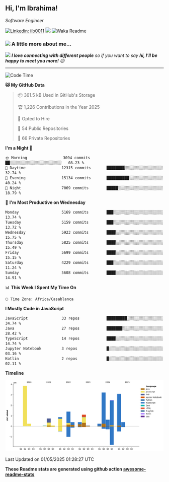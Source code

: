 <h2>Hi, I'm Ibrahima! </h2>
<p><em>Software Engineer 
</em></p>


[![Linkedin: iib0011](https://img.shields.io/badge/-iib0011-blue?style=flat-square&logo=Linkedin&logoColor=white&link=https://www.linkedin.com/in/iib0011/)](https://www.linkedin.com/in/iib0011/)
![](https://visitor-badge.glitch.me/badge?page_id=iib0011)
![Waka Readme](https://github.com/iib0011/iib0011/workflows/Waka%20Readme/badge.svg)


### <img src="https://media.giphy.com/media/VgCDAzcKvsR6OM0uWg/giphy.gif" width="50"> A little more about me...  


<img src="https://media.giphy.com/media/LnQjpWaON8nhr21vNW/giphy.gif" width="60"> <em><b>I love connecting with different people</b> so if you want to say <b>hi, I'll be happy to meet you more!</b> 😊</em>

---
<!--START_SECTION:waka-->
![Code Time](http://img.shields.io/badge/Code%20Time-4%2C775%20hrs%2045%20mins-blue)

**🐱 My GitHub Data** 

> 📦 361.5 kB Used in GitHub's Storage 
 > 
> 🏆 1,226 Contributions in the Year 2025
 > 
> 💼 Opted to Hire
 > 
> 📜 54 Public Repositories 
 > 
> 🔑 66 Private Repositories 
 > 
**I'm a Night 🦉** 

```text
🌞 Morning                3094 commits        ██░░░░░░░░░░░░░░░░░░░░░░░   08.23 % 
🌆 Daytime                12315 commits       ████████░░░░░░░░░░░░░░░░░   32.74 % 
🌃 Evening                15134 commits       ██████████░░░░░░░░░░░░░░░   40.24 % 
🌙 Night                  7069 commits        █████░░░░░░░░░░░░░░░░░░░░   18.79 % 
```
📅 **I'm Most Productive on Wednesday** 

```text
Monday                   5169 commits        ███░░░░░░░░░░░░░░░░░░░░░░   13.74 % 
Tuesday                  5159 commits        ███░░░░░░░░░░░░░░░░░░░░░░   13.72 % 
Wednesday                5923 commits        ████░░░░░░░░░░░░░░░░░░░░░   15.75 % 
Thursday                 5825 commits        ████░░░░░░░░░░░░░░░░░░░░░   15.49 % 
Friday                   5699 commits        ████░░░░░░░░░░░░░░░░░░░░░   15.15 % 
Saturday                 4229 commits        ███░░░░░░░░░░░░░░░░░░░░░░   11.24 % 
Sunday                   5608 commits        ████░░░░░░░░░░░░░░░░░░░░░   14.91 % 
```


📊 **This Week I Spent My Time On** 

```text
🕑︎ Time Zone: Africa/Casablanca
```

**I Mostly Code in JavaScript** 

```text
JavaScript               33 repos            █████████░░░░░░░░░░░░░░░░   34.74 % 
Java                     27 repos            ███████░░░░░░░░░░░░░░░░░░   28.42 % 
TypeScript               14 repos            ████░░░░░░░░░░░░░░░░░░░░░   14.74 % 
Jupyter Notebook         3 repos             █░░░░░░░░░░░░░░░░░░░░░░░░   03.16 % 
Kotlin                   2 repos             █░░░░░░░░░░░░░░░░░░░░░░░░   02.11 % 
```



**Timeline**

![Lines of Code chart](https://raw.githubusercontent.com/iib0011/iib0011/master/assets/bar_graph.png)


 Last Updated on 01/05/2025 01:28:27 UTC
<!--END_SECTION:waka-->

**These Readme stats are generated using github action [awesome-readme-stats](https://github.com/iib0011/waka-readme-stats)**
